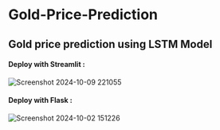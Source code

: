 # Gold-Price-Prediction
## Gold price prediction using LSTM Model
#### Deploy with Streamlit :
![Screenshot 2024-10-09 221055](https://github.com/user-attachments/assets/175a86d5-7b7a-46fe-b531-69d0efd06ccb)
#### Deploy with Flask :
![Screenshot 2024-10-02 151226](https://github.com/user-attachments/assets/aaf96742-01da-4b57-9ed4-21fa19241c87)
